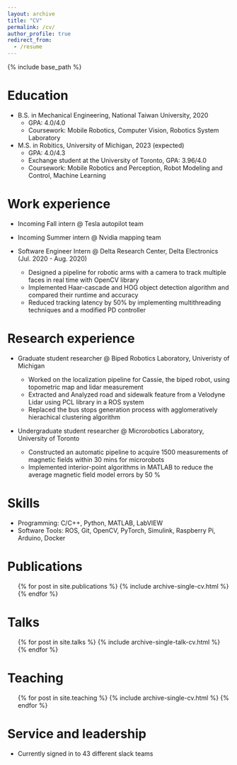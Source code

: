 ```yaml
---
layout: archive
title: "CV"
permalink: /cv/
author_profile: true
redirect_from:
  - /resume
---
```


{% include base_path %}

Education
======
* B.S. in Mechanical Engineering, National Taiwan University, 2020
  * GPA: 4.0/4.0
  * Coursework: Mobile Robotics, Computer Vision, Robotics System Laboratory
* M.S. in Robitics, University of Michigan, 2023 (expected)
  * GPA: 4.0/4.3
  * Exchange student at the University of Toronto, GPA: 3.96/4.0
  * Coursework: Mobile Robotics and Perception, Robot Modeling and Control, Machine Learning

Work experience
======
* Incoming Fall intern @ Tesla autopilot team

* Incoming Summer intern @ Nvidia mapping team

* Software Engineer Intern @ Delta Research Center, Delta Electronics (Jul. 2020 - Aug. 2020)
  * Designed a pipeline for robotic arms with a camera to track multiple faces in real time with OpenCV library
  * Implemented Haar-cascade and HOG object detection algorithm and compared their runtime and accuracy
  * Reduced tracking latency by 50% by implementing multithreading techniques and a modified PD controller

Research experience
======
* Graduate student researcher @ Biped Robotics Laboratory, Univeristy of Michigan
  * Worked on the localization pipeline for Cassie, the biped robot, using topometric map and lidar measurement
  * Extracted and Analyzed road and sidewalk feature from a Velodyne Lidar using PCL library in a ROS system
  * Replaced the bus stops generation process with agglomeratively hierachical clustering algorithm

* Undergraduate student researcher @ Microrobotics Laboratory, University of Toronto
  * Constructed an automatic pipeline to acquire 1500 measurements of magnetic fields within 30 mins for microrobots
  * Implemented interior-point algorithms in MATLAB to reduce the average magnetic field model errors by 50 %
  
Skills
======
* Programming: C/C++, Python, MATLAB, LabVIEW
* Software Tools: ROS, Git, OpenCV, PyTorch, Simulink, Raspberry Pi, Arduino, Docker

Publications
======
  <ul>{% for post in site.publications %}
    {% include archive-single-cv.html %}
  {% endfor %}</ul>
  
Talks
======
  <ul>{% for post in site.talks %}
    {% include archive-single-talk-cv.html %}
  {% endfor %}</ul>
  
Teaching
======
  <ul>{% for post in site.teaching %}
    {% include archive-single-cv.html %}
  {% endfor %}</ul>
  
Service and leadership
======
* Currently signed in to 43 different slack teams
